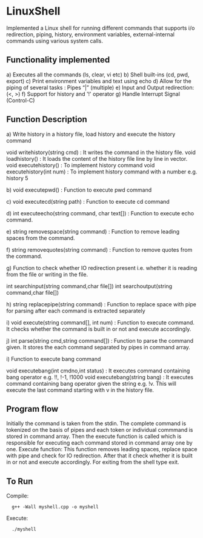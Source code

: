 # LinuxShell

Implemented a Linux shell for running different commands that supports i/o redirection, piping, history, environment variables, external-internal commands using various system calls.

## Functionality implemented

a) Executes all the commands (ls, clear, vi etc) 
b) Shell built-ins (cd, pwd, export) 
c) Print environment variables and text using echo
d) Allow for the piping of several tasks :  Pipes “|” (multiple) 
e) Input and Output redirection: (<, >) 
f) Support for history and '!' operator 
g) Handle Interrupt Signal (Control-C)

## Function Description

a) Write history in a history file, load history and execute the history command 

void writehistory(string cmd) : It writes the command in the history file.
void loadhistory() : It loads the content of the history file line by line in vector. 
void executehistory() : To implement history command
void executehistory(int num) : To implement history command with a number e.g. history 5

b) void executepwd() : Function to execute pwd command

c) void executecd(string path) : Function to execute cd command

d) int executeecho(string command, char text[]) : Function to execute echo command.

e) string removespace(string command) : Function to remove leading spaces from the command.

f) string removequotes(string command) : Function to remove quotes from the command.

g) Function to check whether IO redirection present i.e. whether it is reading from the file or writing in the file.
  
int searchinput(string command,char file[])
int searchoutput(string command,char file[])

h) string replacepipe(string command) : Function to replace space with pipe for parsing after each command is extracted separately

i) void execute(string command[], int num) : Function to execute command. It checks whether the command is built in or not and execute accordingly.

j) int parse(string cmd,string command[]) : Function to parse the command given. It stores the each command separated by pipes in command array.

i) Function to execute bang command

void executebang(int cmdno,int status) : It executes command containing bang operator e.g. !!, !-1, !1000
void executebang(string bang) : It executes command containing bang operator given the string e.g. !v. This will execute the last command starting with v in the history file. 


## Program flow

Initially the command is taken from the stdin. 
The complete command is tokenized on the basis of pipes and each token or individual commmand is stored in command array.
Then the execute function is called which is responsible for executing each command stored in command array one by one.
Execute function: This function removes leading spaces, replace space with pipe and check for IO redirection. After that it check whether it is built in or not and execute accordingly.
For exiting from the shell type exit.

## To Run

 Compile:	
      
      g++ -Wall myshell.cpp -o myshell

  Execute:
      
      ./myshell
